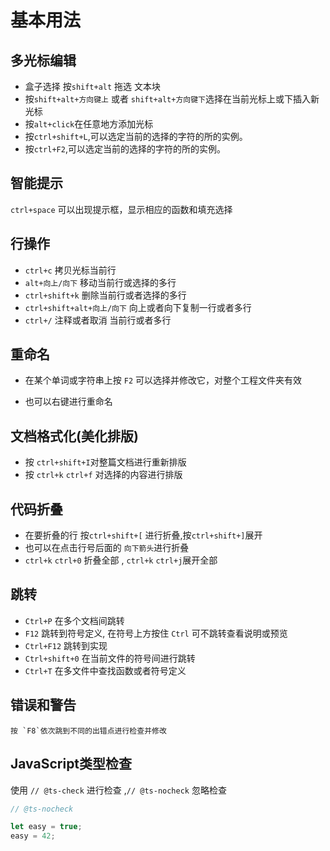基本用法
===


多光标编辑
---

  - 盒子选择 按`shift+alt` 拖选 文本块
  - 按`shift+alt+方向键上` 或者 `shift+alt+方向键下`选择在当前光标上或下插入新光标
  - 按`alt+click`在任意地方添加光标
  - 按`ctrl+shift+L`,可以选定当前的选择的字符的所的实例。
  - 按`ctrl+F2`,可以选定当前的选择的字符的所的实例。

智能提示
---

`ctrl+space` 可以出现提示框，显示相应的函数和填充选择

行操作
---

- `ctrl+c` 拷贝光标当前行
- `alt+向上/向下` 移动当前行或选择的多行
- `ctrl+shift+k` 删除当前行或者选择的多行
- `ctrl+shift+alt+向上/向下` 向上或者向下复制一行或者多行
- `ctrl+/` 注释或者取消 当前行或者多行

重命名
---

- 在某个单词或字符串上按 `F2` 可以选择并修改它，对整个工程文件夹有效

- 也可以右键进行重命名

文档格式化(美化排版)
---

- 按 `ctrl+shift+I`对整篇文档进行重新排版
- 按 `ctrl+k` `ctrl+f` 对选择的内容进行排版

代码折叠
---

- 在要折叠的行 按`ctrl+shift+[` 进行折叠,按`ctrl+shift+]`展开
- 也可以在点击行号后面的 `向下箭头`进行折叠
- `ctrl+k` `ctrl+0` 折叠全部 , `ctrl+k` `ctrl+j`展开全部 

跳转
---

- `Ctrl+P` 在多个文档间跳转
- `F12` 跳转到符号定义, 在符号上方按住 `Ctrl` 可不跳转查看说明或预览
- `Ctrl+F12` 跳转到实现
- `Ctrl+shift+0` 在当前文件的符号间进行跳转
- `Ctrl+T` 在多文件中查找函数或者符号定义

错误和警告
---

    按 `F8`依次跳到不同的出错点进行检查并修改

JavaScript类型检查
---

使用 `// @ts-check` 进行检查 ,`// @ts-nocheck` 忽略检查

```js
// @ts-nocheck

let easy = true;
easy = 42;

```
